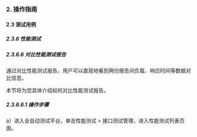 ### 2. 操作指南

#### 2.3 测试用例

##### 2.3.6 性能测试

##### 2.3.6.6 对比性能测试报告

通过对比性能测试报告，用户可以直观地看到两份报告间负载、响应时间等数据对比信息。

本节将为您具体介绍如何对比性能测试报告。

##### 2.3.6.6.1 操作步骤

a）进入全自动测试平台，单击性能测试 > 接口测试管理，进入性能测试列表页面。
